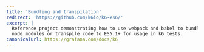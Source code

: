 ```yaml
---
title: 'Bundling and transpilation'
redirect: 'https://github.com/k6io/k6-es6/'
excerpt: |
  Reference project demonstrating how to use webpack and babel to bundle
  node modules or transpile code to ES5.1+ for usage in k6 tests.
canonicalUrl: https://grafana.com/docs/k6
---
```

